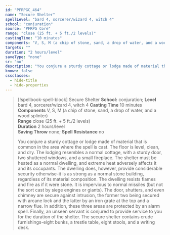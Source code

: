 ```yaml
---
id: "PFRPGC_464"
name: "Secure Shelter"
spellLevel: "bard 4, sorcerer/wizard 4, witch 4"
school: "conjuration"
source: "PFRPG Core"
range: "close (25 ft. + 5 ft./2 levels)"
castingTime: "10 minutes"
components: "V, S, M (a chip of stone, sand, a drop of water, and a wood splinter)"
targets: ""
duration: "2 hours/level"
saveType: "none"
sr: "no"
description: "You conjure a sturdy cottage or lodge made of material that is common in the area where the spell is cast. The floor is level, clean, and dry. The lodging resembles a normal cottage, with a sturdy door, two shuttered windows, and a small fireplace.  The shelter must be heated as a normal dwelling, and extreme heat adversely affects it and its occupants. The dwelling does, however, provide considerable security otherwise-it is as strong as a normal stone building, regardless of its material composition. The dwelling resists flames and fire as if it were stone. It is impervious to normal missiles (but not the sort cast by siege engines or giants).  The door, shutters, and even chimney are secure against intrusion, the former two being secured with arcane lock and the latter by an iron grate at the top and a narrow flue. In addition, these three areas are protected by an alarm spell. Finally, an unseen servant is conjured to provide service to you for the duration of the shelter.  The secure shelter contains crude furnishings-eight bunks, a trestle table, eight stools, and a writing desk."
known: false
cssclasses:
  - hide-title
  - hide-properties
---
```


> [!spellbook-spell-block] Secure Shelter
> **School:** conjuration; **Level** bard 4, sorcerer/wizard 4, witch 4
> **Casting Time** 10 minutes  
> **Components** V, S, M (a chip of stone, sand, a drop of water, and a wood splinter)  
> **Range** close (25 ft. + 5 ft./2 levels)  
> **Duration** 2 hours/level  
> **Saving Throw** none; **Spell Resistance** no
> 
> You conjure a sturdy cottage or lodge made of material that is common in the area where the spell is cast. The floor is level, clean, and dry. The lodging resembles a normal cottage, with a sturdy door, two shuttered windows, and a small fireplace.  The shelter must be heated as a normal dwelling, and extreme heat adversely affects it and its occupants. The dwelling does, however, provide considerable security otherwise-it is as strong as a normal stone building, regardless of its material composition. The dwelling resists flames and fire as if it were stone. It is impervious to normal missiles (but not the sort cast by siege engines or giants).  The door, shutters, and even chimney are secure against intrusion, the former two being secured with arcane lock and the latter by an iron grate at the top and a narrow flue. In addition, these three areas are protected by an alarm spell. Finally, an unseen servant is conjured to provide service to you for the duration of the shelter.  The secure shelter contains crude furnishings-eight bunks, a trestle table, eight stools, and a writing desk.